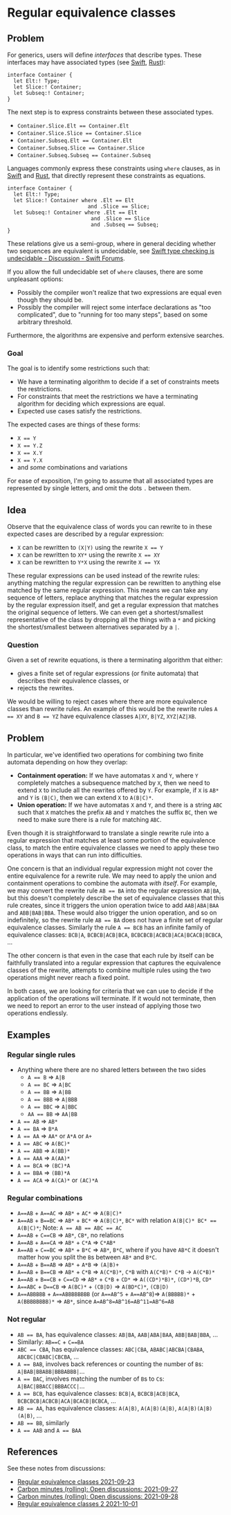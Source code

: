 # Regular equivalence classes

<!--
Part of the Carbon Language project, under the Apache License v2.0 with LLVM
Exceptions. See /LICENSE for license information.
SPDX-License-Identifier: Apache-2.0 WITH LLVM-exception
-->

## Problem

For generics, users will define _interfaces_ that describe types. These
interfaces may have associated types (see
[Swift](https://docs.swift.org/swift-book/LanguageGuide/Generics.html#ID189),
[Rust](https://doc.rust-lang.org/rust-by-example/generics/assoc_items/types.html)):

```
interface Container {
  let Elt:! Type;
  let Slice:! Container;
  let Subseq:! Container;
}
```

The next step is to express constraints between these associated types.

-   `Container.Slice.Elt == Container.Elt`
-   `Container.Slice.Slice == Container.Slice`
-   `Container.Subseq.Elt == Container.Elt`
-   `Container.Subseq.Slice == Container.Slice`
-   `Container.Subseq.Subseq == Container.Subseq`

Languages commonly express these constraints using `where` clauses, as in
[Swift](https://docs.swift.org/swift-book/LanguageGuide/Generics.html#ID557) and
[Rust](https://doc.rust-lang.org/rust-by-example/generics/where.html), that
directly represent these constraints as equations.

```
interface Container {
  let Elt:! Type;
  let Slice:! Container where .Elt == Elt
                          and .Slice == Slice;
  let Subseq:! Container where .Elt == Elt
                           and .Slice == Slice
                           and .Subseq == Subseq;
}
```

These relations give us a semi-group, where in general deciding whether two
sequences are equivalent is undecidable, see
[Swift type checking is undecidable - Discussion - Swift Forums](https://forums.swift.org/t/swift-type-checking-is-undecidable/39024).

If you allow the full undecidable set of `where` clauses, there are some
unpleasant options:

-   Possibly the compiler won't realize that two expressions are equal even
    though they should be.
-   Possibly the compiler will reject some interface declarations as "too
    complicated", due to "running for too many steps", based on some arbitrary
    threshold.

Furthermore, the algorithms are expensive and perform extensive searches.

### Goal

The goal is to identify some restrictions such that:

-   We have a terminating algorithm to decide if a set of constraints meets the
    restrictions.
-   For constraints that meet the restrictions we have a terminating algorithm
    for deciding which expressions are equal.
-   Expected use cases satisfy the restrictions.

The expected cases are things of these forms:

-   `X == Y`
-   `X == Y.Z`
-   `X == X.Y`
-   `X == Y.X`
-   and _some_ combinations and variations

For ease of exposition, I'm going to assume that all associated types are
represented by single letters, and omit the dots `.` between them.

## Idea

Observe that the equivalence class of words you can rewrite to in these expected
cases are described by a regular expression:

-   `X` can be rewritten to `(X|Y)` using the rewrite `X == Y`
-   `X` can be rewritten to `XY*` using the rewrite `X == XY`
-   `X` can be rewritten to `Y*X` using the rewrite `X == YX`

These regular expressions can be used instead of the rewrite rules: anything
matching the regular expression can be rewritten to anything else matched by the
same regular expression. This means we can take any sequence of letters, replace
anything that matches the regular expression by the regular expression itself,
and get a regular expression that matches the original sequence of letters. We
can even get a shortest/smallest representative of the class by dropping all the
things with a `*` and picking the shortest/smallest between alternatives
separated by a `|`.

### Question

Given a set of rewrite equations, is there a terminating algorithm that either:

-   gives a finite set of regular expressions (or finite automata) that
    describes their equivalence classes, or
-   rejects the rewrites.

We would be willing to reject cases where there are more equivalence classes
than rewrite rules. An example of this would be the rewrite rules `A == XY` and
`B == YZ` have equivalence classes `A|XY`, `B|YZ`, `XYZ|AZ|XB`.

## Problem

In particular, we've identified two operations for combining two finite automata
depending on how they overlap:

-   **Containment operation:** If we have automatas `X` and `Y`, where `Y`
    completely matches a subsequence matched by `X`, then we need to extend `X`
    to include all the rewrites offered by `Y`. For example, if `X` is `AB*` and
    `Y` is `(B|C)`, then we can extend `X` to `A(B|C)*`.
-   **Union operation:** If we have automatas `X` and `Y`, and there is a string
    `ABC` such that `X` matches the prefix `AB` and `Y` matches the suffix `BC`,
    then we need to make sure there is a rule for matching `ABC`.

Even though it is straightforward to translate a single rewrite rule into a
regular expression that matches at least some portion of the equivalence class,
to match the entire equivalence classes we need to apply these two operations in
ways that can run into difficulties.

One concern is that an individual regular expression might not cover the entire
equivalence for a rewrite rule. We may need to apply the union and containment
operations to combine the automata _with itself_. For example, we may convert
the rewrite rule `AB == BA` into the regular expression `AB|BA`, but this
doesn't completely describe the set of equivalence classes that this rule
creates, since it triggers the union operation twice to add `AAB|ABA|BAA` and
`ABB|BAB|BBA`. These would also trigger the union operation, and so on
indefinitely, so the rewrite rule `AB == BA` does not have a finite set of
regular equivalence classes. Similarly the rule `A == BCB` has an infinite
family of equivalence classes: `BCB|A`, `BCBCB|ACB|BCA`,
`BCBCBCB|ACBCB|ACA|BCACB|BCBCA`, ...

The other concern is that even in the case that each rule by itself can be
faithfully translated into a regular expression that captures the equivalence
classes of the rewrite, attempts to combine multiple rules using the two
operations might never reach a fixed point.

In both cases, we are looking for criteria that we can use to decide if the
application of the operations will terminate. If it would not terminate, then we
need to report an error to the user instead of applying those two operations
endlessly.

## Examples

### Regular single rules

-   Anything where there are no shared letters between the two sides
    -   `A == B` => `A|B`
    -   `A == BC` => `A|BC`
    -   `A == BB` => `A|BB`
    -   `A == BBB` => `A|BBB`
    -   `A == BBC` => `A|BBC`
    -   `AA == BB` => `AA|BB`
-   `A == AB` => `AB*`
-   `A == BA` => `B*A`
-   `A == AA` => `AA*` or `A*A` or `A+`
-   `A == ABC` => `A(BC)*`
-   `A == ABB` => `A(BB)*`
-   `A == AAA` => `A(AA)*`
-   `A == BCA` => `(BC)*A`
-   `A == BBA` => `(BB)*A`
-   `A == ACA` => `A(CA)*` or `(AC)*A`

### Regular combinations

-   `A==AB` + `A==AC` => `AB*` + `AC*` => `A(B|C)*`
-   `A==AB` + `B==BC` => `AB*` + `BC*` => `A(B|C)*`, `BC*` with relation
    `A(B|C)* BC* == A(B|C)*`; Note: `A == AB == ABC == AC`
-   `A==AB` + `C==CB` => `AB*`, `CB*`, no relations
-   `A==AB` + `A==CA` => `AB*` + `C*A` => `C*AB*`
-   `A==AB` + `C==BC` => `AB*` + `B*C` => `AB*`, `B*C`, where if you have `AB*C`
    it doesn't matter how you split the `B`s between `AB*` and `B*C`.
-   `A==AB` + `B==AB` => `AB*` + `A*B` => `(A|B)+`
-   `A==AB` + `B==CB` => `AB*` + `C*B` => `A(C*B)*`, `C*B` with `A(C*B)* C*B` ->
    `A(C*B)*`
-   `A==AB` + `B==CB` + `C==CD` => `AB*` + `C*B` + `CD*` => `A((CD*)*B)*`,
    `(CD*)*B`, `CD*`
-   `A==ABC` + `D==CB` => `A(BC)*` + `(CB|D)` => `A(BD*C)*`, `(CB|D)`
-   `A==ABBBBB` + `A==ABBBBBBBB` (or `A==AB^5` + `A==AB^8`)=> `A(BBBBB)*` +
    `A(BBBBBBBB)*` => `AB*`, since `A=AB^8=AB^16=AB^11=AB^6=AB`

### Not regular

-   `AB == BA`, has equivalence classes: `AB|BA`, `AAB|ABA|BAA`, `ABB|BAB|BBA`,
    ...
-   Similarly: `AB==C` + `C==BA`
-   `ABC == CBA`, has equivalence classes: `ABC|CBA`, `ABABC|ABCBA|CBABA`,
    `ABCBC|CBABC|CBCBA`, ...
-   `A == BAB`, involves back references or counting the number of `B`s:
    `A|BAB|BBABB|BBBABBB|`...
-   `A == BAC`, involves matching the number of `B`s to `C`s:
    `A|BAC|BBACC|BBBACCC|`...
-   `A == BCB`, has equivalence classes: `BCB|A`, `BCBCB|ACB|BCA`,
    `BCBCBCB|ACBCB|ACA|BCACB|BCBCA`, ...
-   `AB == AA`, has equivalence classes: `A(A|B)`, `A(A|B)(A|B)`,
    `A(A|B)(A|B)(A|B)`, ...
-   `AB == BB`, similarly
-   `A == AAB` and `A == BAA`

## References

See these notes from discussions:

-   [Regular equivalence classes 2021-09-23](https://docs.google.com/document/d/1iyL7ZDfWT6ZmDSz6Fp8MrLcl5nOQc4ItQbeL3QlVXYU/edit#)
-   [Carbon minutes (rolling): Open discussions: 2021-09-27](https://docs.google.com/document/d/1cRrhRrmaUf2hVi2lFcHsYo2j0jI6t9RGZoYjWhRxp14/edit?resourcekey=0-xWHBEZ8zIqnJiB4yfBSLfA#heading=h.qh4b1gy7o5el)
-   [Carbon minutes (rolling): Open discussions: 2021-09-28](https://docs.google.com/document/d/1cRrhRrmaUf2hVi2lFcHsYo2j0jI6t9RGZoYjWhRxp14/edit?resourcekey=0-xWHBEZ8zIqnJiB4yfBSLfA#heading=h.9a1r39mla9ho)
-   [Regular equivalence classes 2 2021-10-01](https://docs.google.com/document/d/1xGDRSV6q534-CoDZnzuZJmzhty2yPki2ZfDDPLSHYek/edit#)
